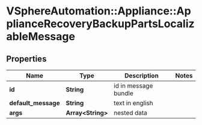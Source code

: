 # VSphereAutomation::Appliance::ApplianceRecoveryBackupPartsLocalizableMessage

## Properties
Name | Type | Description | Notes
------------ | ------------- | ------------- | -------------
**id** | **String** | id in message bundle | 
**default_message** | **String** | text in english | 
**args** | **Array&lt;String&gt;** | nested data | 


